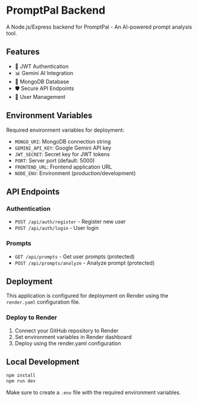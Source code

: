 # PromptPal Backend

A Node.js/Express backend for PromptPal - An AI-powered prompt analysis tool.

## Features

- 🔐 JWT Authentication
- 📊 Gemini AI Integration
- 💾 MongoDB Database
- 🛡️ Secure API Endpoints
- 👤 User Management

## Environment Variables

Required environment variables for deployment:

- `MONGO_URI`: MongoDB connection string
- `GEMINI_API_KEY`: Google Gemini API key
- `JWT_SECRET`: Secret key for JWT tokens
- `PORT`: Server port (default: 5000)
- `FRONTEND_URL`: Frontend application URL
- `NODE_ENV`: Environment (production/development)

## API Endpoints

### Authentication
- `POST /api/auth/register` - Register new user
- `POST /api/auth/login` - User login

### Prompts
- `GET /api/prompts` - Get user prompts (protected)
- `POST /api/prompts/analyze` - Analyze prompt (protected)

## Deployment

This application is configured for deployment on Render using the `render.yaml` configuration file.

### Deploy to Render

1. Connect your GitHub repository to Render
2. Set environment variables in Render dashboard
3. Deploy using the render.yaml configuration

## Local Development

```bash
npm install
npm run dev
```

Make sure to create a `.env` file with the required environment variables.

